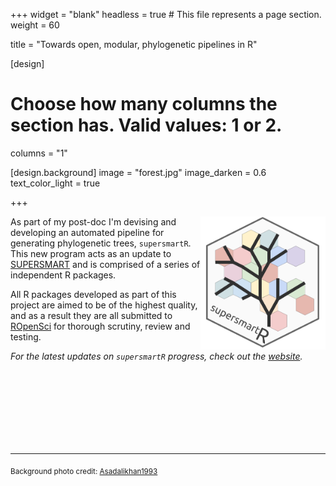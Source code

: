 +++
widget = "blank"
headless = true  # This file represents a page section.
weight = 60

title = "Towards open, modular, phylogenetic pipelines in R"

[design]
  # Choose how many columns the section has. Valid values: 1 or 2.
  columns = "1"

[design.background]
  image = "forest.jpg"
  image_darken = 0.6
  text_color_light = true

+++

<img src="https://raw.githubusercontent.com/AntonelliLab/supersmartR/master/logo.png" width="200" align="right"/>

As part of my post-doc I'm devising and developing an automated pipeline for generating phylogenetic trees, `supersmartR`. This new program acts as an update to [SUPERSMART](http://www.supersmart-project.org/) and is comprised of a series of independent R packages.

All R packages developed as part of this project are aimed to be of the highest quality, and as a result they are all submitted to [ROpenSci](https://ropensci.org/) for thorough scrutiny, review and testing.

*For the latest updates on `supersmartR` progress, check out the [website](https://github.com/AntonelliLab/supersmartR).*

<br><br><br><br><br><br><br>

----

<sub>Background photo credit: [Asadalikhan1993](https://commons.wikimedia.org/wiki/File:Into_the_wild_forest.jpg)</sub>
